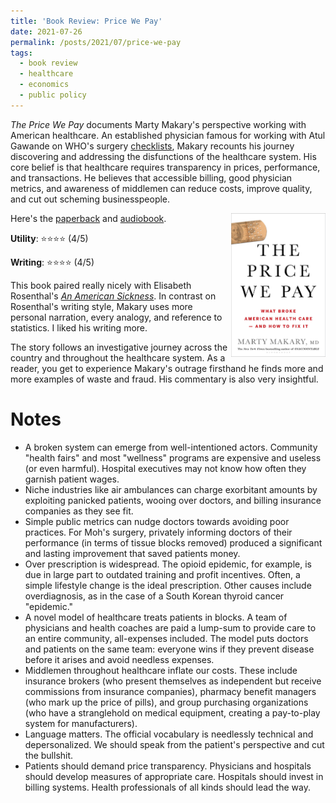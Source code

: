 ```yaml
---
title: 'Book Review: Price We Pay'
date: 2021-07-26
permalink: /posts/2021/07/price-we-pay
tags:
  - book review
  - healthcare
  - economics
  - public policy
---
```



*The Price We Pay* documents Marty Makary's perspective working with American healthcare. An established physician famous for working with Atul Gawande on WHO's surgery [checklists](checklist-manifesto), Makary recounts his journey discovering and addressing the disfunctions of the healthcare system. His core belief is that healthcare requires transparency in prices, performance, and transactions. He believes that accessible billing, good physician metrics, and awareness of middlemen can reduce costs, improve quality, and cut out scheming businesspeople.

<img align="right" width="30%" src="/resources/books/price_we_pay.jpg">

Here's the [paperback](https://amzn.to/3iPZRO3) and [audiobook](https://amzn.to/3x75UTt).

**Utility**: ⭐⭐⭐⭐ (4/5)

**Writing**: ⭐⭐⭐⭐ (4/5)

This book paired really nicely with Elisabeth Rosenthal's *[An American Sickness](american-sickness)*. In contrast on Rosenthal's writing style, Makary uses more personal narration, every analogy, and reference to statistics. I liked his writing more.

The story follows an investigative journey across the country and throughout the healthcare system. As a reader, you get to experience Makary's outrage firsthand he finds more and more examples of waste and fraud. His commentary is also very insightful.

Notes
===

- A broken system can emerge from well-intentioned actors. Community "health fairs" and most "wellness" programs are expensive and useless (or even harmful). Hospital executives may not know how often they garnish patient wages.
- Niche industries like air ambulances can charge exorbitant amounts by exploiting panicked patients, wooing over doctors, and billing insurance companies as they see fit.
- Simple public metrics can nudge doctors towards avoiding poor practices. For Moh's surgery, privately informing doctors of their performance (in terms of tissue blocks removed) produced a significant and lasting improvement that saved patients money.
- Over prescription is widespread. The opioid epidemic, for example, is due in large part to outdated training and profit incentives. Often, a simple lifestyle change is the ideal prescription. Other causes include overdiagnosis, as in the case of a South Korean thyroid cancer "epidemic."
- A novel model of healthcare treats patients in blocks. A team of physicians and health coaches are paid a lump-sum to provide care to an entire community, all-expenses included. The model puts doctors and patients on the same team: everyone wins if they prevent disease before it arises and avoid needless expenses.
- Middlemen throughout healthcare inflate our costs. These include insurance brokers (who present themselves as independent but receive commissions from insurance companies), pharmacy benefit managers (who mark up the price of pills), and group purchasing organizations (who have a stranglehold on medical equipment, creating a pay-to-play system for manufacturers).
- Language matters. The official vocabulary is needlessly technical and depersonalized. We should speak from the patient's perspective and cut the bullshit.
- Patients should demand price transparency. Physicians and hospitals should develop measures of appropriate care. Hospitals should invest in billing systems. Health professionals of all kinds should lead the way.
